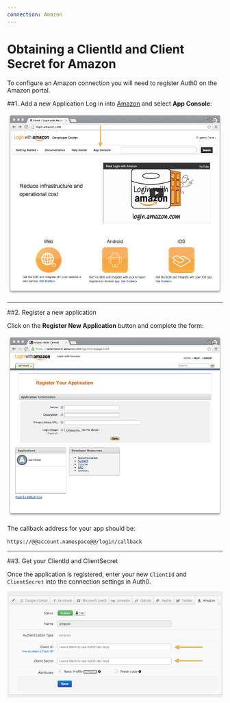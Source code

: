 ```yaml
---
connection: Amazon
---
```


# Obtaining a ClientId and Client Secret for Amazon

To configure an Amazon connection you will need to register Auth0 on the Amazon portal.

##1. Add a new Application
Log in into [Amazon](http://login.amazon.com) and select __App Console__:

![](/media/articles/connections/social/amazon/amazon-login-1.png)

---

##2. Register a new application

Click on the __Register New Application__ button and complete the form:

![](/media/articles/connections/social/amazon/amazon-register-app.png)

The callback address for your app should be:

	https://@@account.namespace@@/login/callback

---

##3. Get your ClientId and ClientSecret

Once the application is registered, enter your new `ClientId` and `ClientSecret` into the connection settings in Auth0.

![](/media/articles/connections/social/amazon/amazon-add-connection.png)
